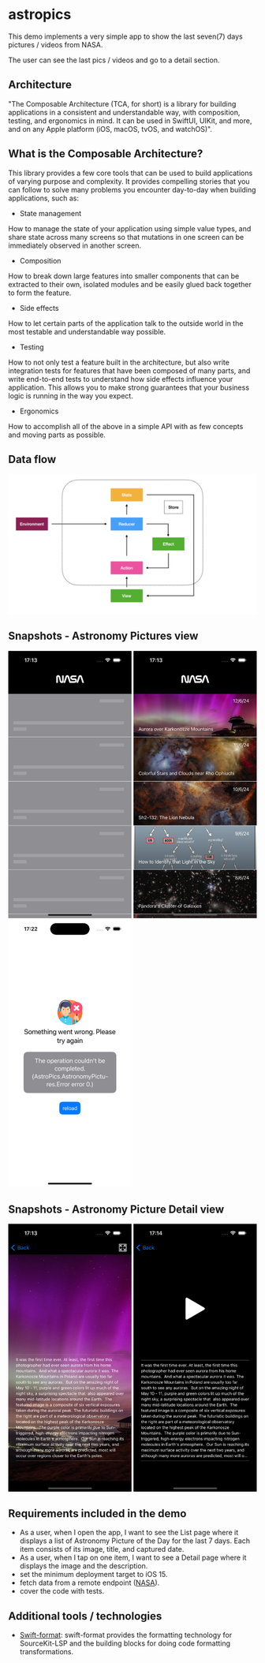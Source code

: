 # astropics

This demo implements a very simple app to show the last seven(7) days pictures / videos from NASA.

The user can see the last pics / videos and go to a detail section.


## Architecture

"The Composable Architecture (TCA, for short) is a library for building applications in a consistent and understandable way, with composition, testing, and ergonomics in mind. It can be used in SwiftUI, UIKit, and more, and on any Apple platform (iOS, macOS, tvOS, and watchOS)".


## What is the Composable Architecture?

This library provides a few core tools that can be used to build applications of varying purpose and complexity. It provides compelling stories that you can follow to solve many problems you encounter day-to-day when building applications, such as:

* State management

How to manage the state of your application using simple value types, and share state across many screens so that mutations in one screen can be immediately observed in another screen.

* Composition

How to break down large features into smaller components that can be extracted to their own, isolated modules and be easily glued back together to form the feature.

* Side effects

How to let certain parts of the application talk to the outside world in the most testable and understandable way possible.

* Testing

How to not only test a feature built in the architecture, but also write integration tests for features that have been composed of many parts, and write end-to-end tests to understand how side effects influence your application. This allows you to make strong guarantees that your business logic is running in the way you expect.

* Ergonomics

How to accomplish all of the above in a simple API with as few concepts and moving parts as possible.


## Data flow
<p float="center">
  <img src="https://github.com/rcasanovan/astropics/blob/main/Images/TCA_image.001.jpeg"/>
</p>

## Snapshots - Astronomy Pictures view
<p float="left">
  <img src="https://github.com/rcasanovan/astropics/blob/main/Images/Simulator%20Screenshot%20-%20iPhone%2015%20Pro%20-%202024-06-13%20at%2017.13.04.png" width="250" />
  <img src="https://github.com/rcasanovan/astropics/blob/main/Images/Simulator%20Screenshot%20-%20iPhone%2015%20Pro%20-%202024-06-13%20at%2017.13.10.png" width="250" /> 
  <img src="https://github.com/rcasanovan/astropics/blob/main/Images/Simulator%20Screenshot%20-%20iPhone%2015%20Pro%20-%202024-06-13%20at%2017.22.35.png" width="250" /> 
</p>

## Snapshots - Astronomy Picture Detail view
<p float="left">
  <img src="https://github.com/rcasanovan/astropics/blob/main/Images/Simulator%20Screenshot%20-%20iPhone%2015%20Pro%20-%202024-06-13%20at%2017.13.16.png" width="250" />
  <img src="https://github.com/rcasanovan/astropics/blob/main/Images/Simulator%20Screenshot%20-%20iPhone%2015%20Pro%20-%202024-06-13%20at%2017.14.34.png" width="250" />
</p>

## Requirements included in the demo
- As a user, when I open the app, I want to see the List page where it displays a list of Astronomy Picture of the Day for the last 7 days. Each item consists of its image, title, and captured date.
- As a user, when I tap on one item, I want to see a Detail page where it displays the image and the description.
- set the minimum deployment target to iOS 15.
- fetch data from a remote endpoint ([NASA](https://api.nasa.gov/planetary/apod?api_key=DEMO_KEY&start_date=YYYY-MM-DD&end_date=YYYY-MM-DD)).
- cover the code with tests.

## Additional tools / technologies
* [Swift-format](https://github.com/apple/swift-format): swift-format provides the formatting technology for SourceKit-LSP and the building blocks for doing code formatting transformations.
